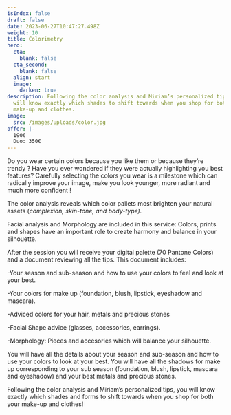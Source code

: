 ```yaml
---
isIndex: false
draft: false
date: 2023-06-27T10:47:27.498Z
weight: 10
title: Colorimetry
hero:
  cta:
    blank: false
  cta_second:
    blank: false
  align: start
  image:
    darken: true
description: Following the color analysis and Miriam’s personalized tips, you
  will know exactly which shades to shift towards when you shop for both your
  make-up and clothes.
image:
  src: /images/uploads/color.jpg
offer: |-
  190€
  Duo: 350€
---
```

Do you wear certain colors because you like them or because they’re trendy ? Have you ever wondered if they were actually highlighting you best features? Carefully selecting the colors you wear is a milestone which can radically improve your image, make you look younger, more radiant and much more confident !



The color analysis reveals which color pallets most brighten your natural assets (*complexion, skin-tone, and body-type).*



Facial analysis and Morphology are included in this service: Colors, prints and shapes have an important role to create harmony and balance in your silhouette.



After the session you will receive your digital palette (70 Pantone Colors) and a document reviewing all the tips.  This document includes:



\-Your season and sub-season and how to use your colors to feel and look at your best.

\-Your colors for make up (foundation, blush, lipstick, eyeshadow and mascara).

\-Adviced colors for your hair, metals and precious stones

\-Facial Shape advice (glasses, accessories, earrings).

\-Morphology: Pieces and accesories which will balance your silhouette.



You will have all the details about your season and sub-season and how to use your colors to look at your best. You will have all the shadows for make up corresponding to your sub season (foundation, blush, lipstick, mascara and eyeshadow) and your best metals and precious stones.



Following the color analysis and Miriam’s personalized tips, you will know exactly which shades and forms to shift towards when you shop for both your make-up and clothes!
